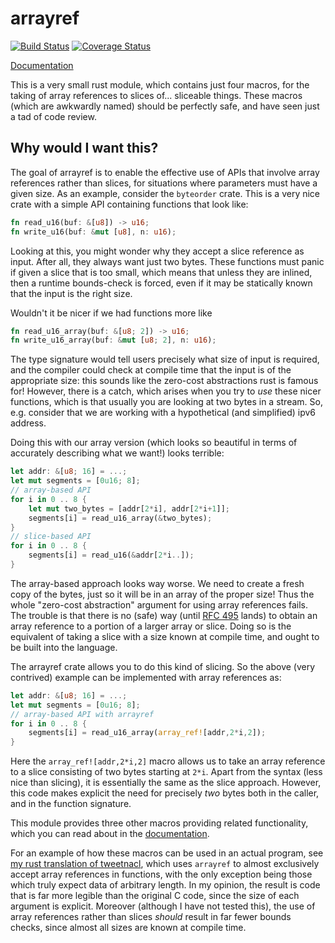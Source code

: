 # arrayref

[![Build Status](https://travis-ci.org/droundy/arrayref.svg?branch=master)](https://travis-ci.org/droundy/arrayref)
[![Coverage Status](https://coveralls.io/repos/droundy/arrayref/badge.svg?branch=master&service=github)](https://coveralls.io/github/droundy/arrayref?branch=master)

[Documentation](https://docs.rs/arrayref)

This is a very small rust module, which contains just four macros, for
the taking of array references to slices of... sliceable things.
These macros (which are awkwardly named) should be perfectly safe, and
have seen just a tad of code review.

## Why would I want this?

The goal of arrayref is to enable the effective use of APIs that
involve array references rather than slices, for situations where
parameters must have a given size.  As an example, consider the
`byteorder` crate.  This is a very nice crate with a simple API
containing functions that look like:

```rust
fn read_u16(buf: &[u8]) -> u16;
fn write_u16(buf: &mut [u8], n: u16);
```

Looking at this, you might wonder why they accept a slice reference as
input.  After all, they always want just two bytes.  These functions
must panic if given a slice that is too small, which means that unless
they are inlined, then a runtime bounds-check is forced, even if it
may be statically known that the input is the right size.

Wouldn't it be nicer if we had functions more like

```rust
fn read_u16_array(buf: &[u8; 2]) -> u16;
fn write_u16_array(buf: &mut [u8; 2], n: u16);
```

The type signature would tell users precisely what size of input is
required, and the compiler could check at compile time that the input
is of the appropriate size: this sounds like the zero-cost
abstractions rust is famous for!  However, there is a catch, which
arises when you try to *use* these nicer functions, which is that
usually you are looking at two bytes in a stream.  So, e.g. consider
that we are working with a hypothetical (and simplified) ipv6 address.

Doing this with our array version (which looks so beautiful in terms
of accurately describing what we want!) looks terrible:

```rust
let addr: &[u8; 16] = ...;
let mut segments = [0u16; 8];
// array-based API
for i in 0 .. 8 {
    let mut two_bytes = [addr[2*i], addr[2*i+1]];
    segments[i] = read_u16_array(&two_bytes);
}
// slice-based API
for i in 0 .. 8 {
    segments[i] = read_u16(&addr[2*i..]);
}
```

The array-based approach looks way worse.  We need to create a fresh
copy of the bytes, just so it will be in an array of the proper size!
Thus the whole "zero-cost abstraction" argument for using array
references fails.  The trouble is that there is no (safe) way (until
[RFC 495][1] lands) to obtain an array reference to a portion of a
larger array or slice.  Doing so is the equivalent of taking a slice
with a size known at compile time, and ought to be built into the
language.

[1]: https://github.com/rust-lang/rfcs/blob/master/text/0495-array-pattern-changes.md

The arrayref crate allows you to do this kind of slicing.  So the
above (very contrived) example can be implemented with array
references as:

```rust
let addr: &[u8; 16] = ...;
let mut segments = [0u16; 8];
// array-based API with arrayref
for i in 0 .. 8 {
    segments[i] = read_u16_array(array_ref![addr,2*i,2]);
}
```

Here the `array_ref![addr,2*i,2]` macro allows us to take an array
reference to a slice consisting of two bytes starting at `2*i`.  Apart
from the syntax (less nice than slicing), it is essentially the same
as the slice approach.  However, this code makes explicit the
need for precisely *two* bytes both in the caller, and in the function
signature.

This module provides three other macros providing related
functionality, which you can read about in the
[documentation](https://droundy.github.io/arrayref).

For an example of how these macros can be used in an actual program,
see [my rust translation of tweetnacl][2], which uses `arrayref`
to almost exclusively accept array references in functions, with the
only exception being those which truly expect data of arbitrary
length.  In my opinion, the result is code that is far more legible
than the original C code, since the size of each argument is
explicit.  Moreover (although I have not tested this), the use of
array references rather than slices *should* result in far fewer
bounds checks, since almost all sizes are known at compile time.

[2]: https://github.com/droundy/onionsalt/blob/master/src/crypto.rs
